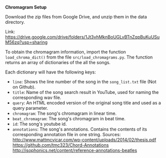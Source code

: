 **Chromagram Setup**

Download the zip files from Google Drive, and unzip them in the data directory.

Link:
<https://drive.google.com/drive/folders/1Jt3vhMknBoUGLvBTnZqpBuKuUSuM56zq?usp=sharing>

To obtain the chromagram information, import the function `load_chroma_dict()` from the file `src/load_chromagrams.py`. The function returns an array of dictionaries of the all the songs.

Each dictionary will have the following keys:
  * `line`: Shows the line number of the song in the `song_list.txt` file (Not on Github).
  * `title`: Name of the song search result in YouTube, used for naming the corresponding wav file.
  * `query`: An HTML encoded version of the original song title and used as a query parameter.
  * `chromagram`: The song's chromagram in linear time.
  * `beat_chromagram`: The song's chromagram in beat time.
  * `id`: The song's youtube id.
  * `annotations`: The song's annotations. Contains the contents of its corresponding annotation
    file in one string.
Sources:
http://www.mattmcvicar.com/wp-content/uploads/2014/02/thesis.pdf
https://github.com/tmc323/Chord-Annotations
http://isophonics.net/content/reference-annotations-beatles



